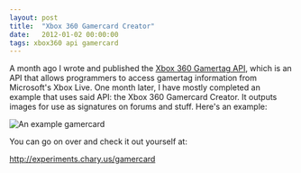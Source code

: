 ```yaml
---
layout: post
title:  "Xbox 360 Gamercard Creator"
date:   2012-01-02 00:00:00
tags: xbox360 api gamercard
---
```


A month ago I wrote and published the [Xbox 360 Gamertag API](/blog/x360-api), which is an API that allows programmers to access gamertag information from Microsoft's Xbox Live. One month later, I have mostly completed an example that uses said API: the Xbox 360 Gamercard Creator. It outputs images for use as signatures on forums and stuff. Here's an example:

![An example gamercard](http://za.chary.us/projects/gamercard/card.php/flotwig/sig.png)

You can go on over and check it out yourself at:

<http://experiments.chary.us/gamercard>